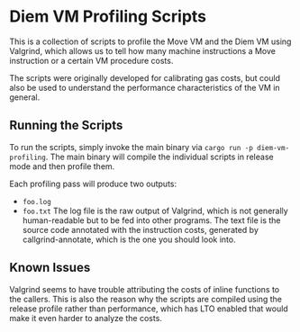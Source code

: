 # Diem VM Profiling Scripts

This is a collection of scripts to profile the Move VM and the Diem VM using Valgrind,
which allows us to tell how many machine instructions a Move instruction or a certain
VM procedure costs.

The scripts were originally developed for calibrating gas costs, but could also be used
to understand the performance characteristics of the VM in general.

## Running the Scripts
To run the scripts, simply invoke the main binary via `cargo run -p diem-vm-profiling`.
The main binary will compile the individual scripts in release mode and then profile them.

Each profiling pass will produce two outputs:
- `foo.log`
- `foo.txt`
The log file is the raw output of Valgrind, which is not generally human-readable but to
be fed into other programs. The text file is the source code annotated with the instruction
costs, generated by callgrind-annotate, which is the one you should look into.

## Known Issues
Valgrind seems to have trouble attributing the costs of inline functions to the callers.
This is also the reason why the scripts are compiled using the release profile rather
than performance, which has LTO enabled that would make it even harder to analyze the costs.
